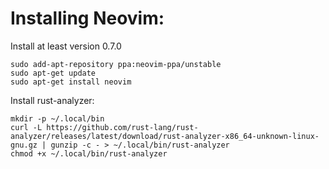 Installing Neovim:
==================

Install at least version 0.7.0

```
sudo add-apt-repository ppa:neovim-ppa/unstable
sudo apt-get update
sudo apt-get install neovim
```


Install rust-analyzer:

```
mkdir -p ~/.local/bin
curl -L https://github.com/rust-lang/rust-analyzer/releases/latest/download/rust-analyzer-x86_64-unknown-linux-gnu.gz | gunzip -c - > ~/.local/bin/rust-analyzer
chmod +x ~/.local/bin/rust-analyzer
```



